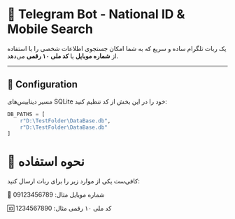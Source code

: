 # 🤖 Telegram Bot - National ID & Mobile Search

یک ربات تلگرام ساده و سریع که به شما امکان جستجوی اطلاعات شخصی را با استفاده از **شماره موبایل** یا **کد ملی ۱۰ رقمی** می‌دهد.

---

## 🔧 Configuration

مسیر دیتابیس‌های SQLite خود را در این بخش از کد تنظیم کنید:

```python
DB_PATHS = [
    r"D:\TestFolder\DataBase.db",
    r"D:\TestFolder\DataBase.db"
]
```


# 📲 نحوه استفاده
کافی‌ست یکی از موارد زیر را برای ربات ارسال کنید:

📱 شماره موبایل
مثال: 09123456789

🆔 کد ملی ۱۰ رقمی
مثال: 1234567890
